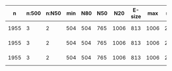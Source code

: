 n     |n:500  |n:N50  |min  |N80  |N50  |N20   |E-size  |max   |sum   |name
---   |---    |---    |---  |---  |---  |---   |---     |---   |---   |---
1955  |3      |2      |504  |504  |765  |1006  |813     |1006  |2275  |/home/ke/Desktop/SeqCap/data/raw_assembly/results/combined/combined_k61_cov_default-unitigs.fa
1955  |3      |2      |504  |504  |765  |1006  |813     |1006  |2275  |/home/ke/Desktop/SeqCap/data/raw_assembly/results/combined/combined_k61_cov_default-contigs.fa
1955  |3      |2      |504  |504  |765  |1006  |813     |1006  |2275  |/home/ke/Desktop/SeqCap/data/raw_assembly/results/combined/combined_k61_cov_default-scaffolds.fa
